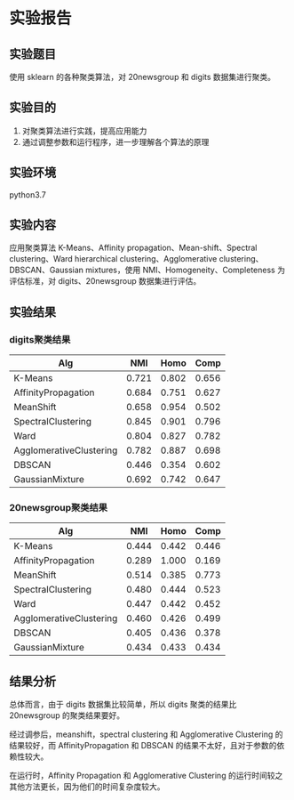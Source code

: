 # 实验报告

## 实验题目
使用 sklearn 的各种聚类算法，对 20newsgroup 和 digits 数据集进行聚类。

## 实验目的
1. 对聚类算法进行实践，提高应用能力
2. 通过调整参数和运行程序，进一步理解各个算法的原理

## 实验环境
python3.7

## 实验内容
应用聚类算法 K-Means、Affinity propagation、Mean-shift、Spectral clustering、Ward hierarchical clustering、Agglomerative clustering、DBSCAN、Gaussian mixtures，使用 NMI、Homogeneity、Completeness 为评估标准，对 digits、20newsgroup 数据集进行评估。


## 实验结果

### digits聚类结果
|Alg    |NMI|  	Homo| 	Comp|
|--|--|--|--|
|K-Means                  	|0.721	|0.802	|0.656|
|AffinityPropagation      	|0.684	|0.751	|0.627|
|MeanShift                	|0.658	|0.954	|0.502|
|SpectralClustering       	|0.845	|0.901	|0.796|
|Ward                     	|0.804	|0.827	|0.782|
|AgglomerativeClustering  	|0.782	|0.887	|0.698|
|DBSCAN                   	|0.446	|0.354	|0.602|
|GaussianMixture          	|0.692	|0.742	|0.647|


### 20newsgroup聚类结果
|Alg    |NMI|  	Homo| 	Comp|
|--|--|--|--|
|K-Means             	|0.444	|0.442	|0.446|
|AffinityPropagation 	|0.289	|1.000	|0.169|
|MeanShift           	|0.514	|0.385	|0.773|
|SpectralClustering  	|0.480	|0.444	|0.523|
|Ward                	|0.447	|0.442	|0.452|
|AgglomerativeClustering	|0.460	|0.426	|0.499|
|DBSCAN              	|0.405	|0.436	|0.378|
|GaussianMixture     	|0.434	|0.433	|0.434|

## 结果分析
总体而言，由于 digits 数据集比较简单，所以 digits 聚类的结果比 20newsgroup 的聚类结果要好。

经过调参后，meanshift，spectral clustering 和 Agglomerative Clustering 的结果较好，而 AffinityPropagation 和 DBSCAN 的结果不太好，且对于参数的依赖性较大。

在运行时，Affinity Propagation 和 Agglomerative Clustering 的运行时间较之其他方法更长，因为他们的时间复杂度较大。